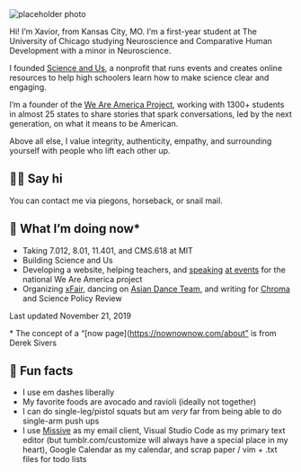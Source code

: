 ---
---

<img id="portrait" src="Goat Pic.jpg" alt="placeholder photo">

Hi! I’m Xavior, from Kansas City, MO. I’m a first-year student at The University of Chicago studying Neuroscience and Comparative Human Development with a minor in Neuroscience.

I founded [Science and Us](https://scienceandus.org), a nonprofit that runs events and creates online resources to help high schoolers learn how to make science clear and engaging.

I’m a founder of the [We Are America Project](https://weareamericaproject.com), working with 1300+ students in almost 25 states to share stories that spark conversations, led by the next generation, on what it means to be American.

Above all else, I value integrity, authenticity, empathy, and surrounding yourself with people who lift each other up.

## 👋🏻 Say hi

You can contact me via piegons, horseback, or snail mail.

## 📍 What I’m doing now*

- Taking 7.012, 8.01, 11.401, and CMS.618 at MIT
- Building Science and Us
- Developing a website, helping teachers, and [speaking](https://hubweek.org) [at events](https://bostonbookfest.org/festival/presenters/) for the national We Are America project
- Organizing [xFair](https://xfair.io), dancing on [Asian Dance Team](https://adt.it.eddu), and writing for [Chroma](https://mitchroma.ink) and Science Policy Review

Last updated November 21, 2019

\* The concept of a “[now page](https://nownownow.com/about” is from Derek Sivers

## 📠 Fun facts

- I use em dashes liberally
- My favorite foods are avocado and ravioli (ideally not together)
- I can do single-leg/pistol squats but am *very* far from being able to do single-arm push ups
- I use [Missive](https://missiveapp.com/) as my email client, Visual Studio Code as my primary text editor (but tumblr.com/customize will always have a special place in my heart), Google Calendar as my calendar, and scrap paper / vim + .txt files for todo lists
